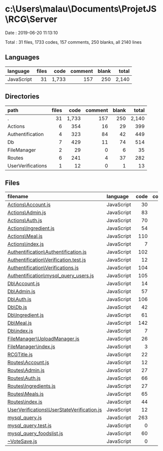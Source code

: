 # c:\Users\malau\Documents\ProjetJS\RCG\Server

Date : 2019-06-20 11:13:10

Total : 31 files,  1733 codes, 157 comments, 250 blanks, all 2140 lines

## Languages
| language | files | code | comment | blank | total |
| :--- | ---: | ---: | ---: | ---: | ---: |
| JavaScript | 31 | 1,733 | 157 | 250 | 2,140 |

## Directories
| path | files | code | comment | blank | total |
| :--- | ---: | ---: | ---: | ---: | ---: |
| . | 31 | 1,733 | 157 | 250 | 2,140 |
| Actions | 6 | 354 | 16 | 29 | 399 |
| Authentification | 4 | 323 | 84 | 42 | 449 |
| Db | 7 | 429 | 11 | 74 | 514 |
| FileManager | 2 | 29 | 0 | 6 | 35 |
| Routes | 6 | 241 | 4 | 37 | 282 |
| UserVerifications | 1 | 12 | 0 | 1 | 13 |

## Files
| filename | language | code | comment | blank | total |
| :--- | :--- | ---: | ---: | ---: | ---: |
| [Actions\Account.js](file:///c%3A/Users/malau/Documents/ProjetJS/RCG/Server/Actions/Account.js) | JavaScript | 30 | 0 | 3 | 33 |
| [Actions\Admin.js](file:///c%3A/Users/malau/Documents/ProjetJS/RCG/Server/Actions/Admin.js) | JavaScript | 83 | 0 | 4 | 87 |
| [Actions\Auth.js](file:///c%3A/Users/malau/Documents/ProjetJS/RCG/Server/Actions/Auth.js) | JavaScript | 70 | 7 | 6 | 83 |
| [Actions\Ingredient.js](file:///c%3A/Users/malau/Documents/ProjetJS/RCG/Server/Actions/Ingredient.js) | JavaScript | 54 | 0 | 4 | 58 |
| [Actions\Meal.js](file:///c%3A/Users/malau/Documents/ProjetJS/RCG/Server/Actions/Meal.js) | JavaScript | 110 | 8 | 10 | 128 |
| [Actions\index.js](file:///c%3A/Users/malau/Documents/ProjetJS/RCG/Server/Actions/index.js) | JavaScript | 7 | 1 | 2 | 10 |
| [Authentification\Authentification.js](file:///c%3A/Users/malau/Documents/ProjetJS/RCG/Server/Authentification/Authentification.js) | JavaScript | 102 | 19 | 14 | 135 |
| [Authentification\Verification.test.js](file:///c%3A/Users/malau/Documents/ProjetJS/RCG/Server/Authentification/Verification.test.js) | JavaScript | 12 | 39 | 3 | 54 |
| [Authentification\Verifications.js](file:///c%3A/Users/malau/Documents/ProjetJS/RCG/Server/Authentification/Verifications.js) | JavaScript | 104 | 12 | 9 | 125 |
| [Authentification\mysql_query_users.js](file:///c%3A/Users/malau/Documents/ProjetJS/RCG/Server/Authentification/mysql_query_users.js) | JavaScript | 105 | 14 | 16 | 135 |
| [Db\Account.js](file:///c%3A/Users/malau/Documents/ProjetJS/RCG/Server/Db/Account.js) | JavaScript | 14 | 0 | 2 | 16 |
| [Db\Admin.js](file:///c%3A/Users/malau/Documents/ProjetJS/RCG/Server/Db/Admin.js) | JavaScript | 57 | 0 | 9 | 66 |
| [Db\Auth.js](file:///c%3A/Users/malau/Documents/ProjetJS/RCG/Server/Db/Auth.js) | JavaScript | 106 | 8 | 15 | 129 |
| [Db\Db.js](file:///c%3A/Users/malau/Documents/ProjetJS/RCG/Server/Db/Db.js) | JavaScript | 42 | 0 | 8 | 50 |
| [Db\Ingredient.js](file:///c%3A/Users/malau/Documents/ProjetJS/RCG/Server/Db/Ingredient.js) | JavaScript | 61 | 0 | 11 | 72 |
| [Db\Meal.js](file:///c%3A/Users/malau/Documents/ProjetJS/RCG/Server/Db/Meal.js) | JavaScript | 142 | 3 | 28 | 173 |
| [Db\index.js](file:///c%3A/Users/malau/Documents/ProjetJS/RCG/Server/Db/index.js) | JavaScript | 7 | 0 | 1 | 8 |
| [FileManager\UploadManager.js](file:///c%3A/Users/malau/Documents/ProjetJS/RCG/Server/FileManager/UploadManager.js) | JavaScript | 26 | 0 | 5 | 31 |
| [FileManager\index.js](file:///c%3A/Users/malau/Documents/ProjetJS/RCG/Server/FileManager/index.js) | JavaScript | 3 | 0 | 1 | 4 |
| [RCGTitle.js](file:///c%3A/Users/malau/Documents/ProjetJS/RCG/Server/RCGTitle.js) | JavaScript | 22 | 0 | 1 | 23 |
| [Routes\Account.js](file:///c%3A/Users/malau/Documents/ProjetJS/RCG/Server/Routes/Account.js) | JavaScript | 12 | 0 | 4 | 16 |
| [Routes\Admin.js](file:///c%3A/Users/malau/Documents/ProjetJS/RCG/Server/Routes/Admin.js) | JavaScript | 27 | 0 | 4 | 31 |
| [Routes\Auth.js](file:///c%3A/Users/malau/Documents/ProjetJS/RCG/Server/Routes/Auth.js) | JavaScript | 66 | 4 | 7 | 77 |
| [Routes\Ingredients.js](file:///c%3A/Users/malau/Documents/ProjetJS/RCG/Server/Routes/Ingredients.js) | JavaScript | 27 | 0 | 6 | 33 |
| [Routes\Meals.js](file:///c%3A/Users/malau/Documents/ProjetJS/RCG/Server/Routes/Meals.js) | JavaScript | 65 | 0 | 7 | 72 |
| [Routes\index.js](file:///c%3A/Users/malau/Documents/ProjetJS/RCG/Server/Routes/index.js) | JavaScript | 44 | 0 | 9 | 53 |
| [UserVerifications\UserStateVerification.js](file:///c%3A/Users/malau/Documents/ProjetJS/RCG/Server/UserVerifications/UserStateVerification.js) | JavaScript | 12 | 0 | 1 | 13 |
| [mysql_query.js](file:///c%3A/Users/malau/Documents/ProjetJS/RCG/Server/mysql_query.js) | JavaScript | 263 | 3 | 47 | 313 |
| [mysql_query.test.js](file:///c%3A/Users/malau/Documents/ProjetJS/RCG/Server/mysql_query.test.js) | JavaScript | 0 | 0 | 1 | 1 |
| [mysql_query_foodslist.js](file:///c%3A/Users/malau/Documents/ProjetJS/RCG/Server/mysql_query_foodslist.js) | JavaScript | 60 | 0 | 10 | 70 |
| [~VoteSave.js](file:///c%3A/Users/malau/Documents/ProjetJS/RCG/Server/~VoteSave.js) | JavaScript | 0 | 39 | 2 | 41 |